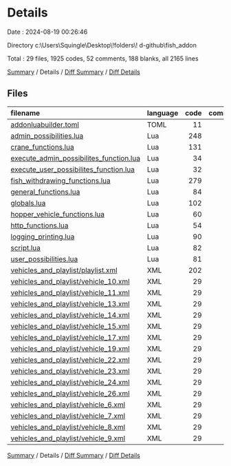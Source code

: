 # Details

Date : 2024-08-19 00:26:46

Directory c:\\Users\\Squingle\\Desktop\\!folders\\! d-github\\fish_addon

Total : 29 files,  1925 codes, 52 comments, 188 blanks, all 2165 lines

[Summary](results.md) / Details / [Diff Summary](diff.md) / [Diff Details](diff-details.md)

## Files
| filename | language | code | comment | blank | total |
| :--- | :--- | ---: | ---: | ---: | ---: |
| [addonluabuilder.toml](/addonluabuilder.toml) | TOML | 11 | 0 | 5 | 16 |
| [admin_possibilities.lua](/admin_possibilities.lua) | Lua | 248 | 4 | 0 | 252 |
| [crane_functions.lua](/crane_functions.lua) | Lua | 131 | 11 | 28 | 170 |
| [execute_admin_possibilites_function.lua](/execute_admin_possibilites_function.lua) | Lua | 34 | 0 | 0 | 34 |
| [execute_user_possibilites_function.lua](/execute_user_possibilites_function.lua) | Lua | 32 | 0 | 0 | 32 |
| [fish_withdrawing_functions.lua](/fish_withdrawing_functions.lua) | Lua | 279 | 19 | 61 | 359 |
| [general_functions.lua](/general_functions.lua) | Lua | 84 | 0 | 12 | 96 |
| [globals.lua](/globals.lua) | Lua | 102 | 0 | 6 | 108 |
| [hopper_vehicle_functions.lua](/hopper_vehicle_functions.lua) | Lua | 60 | 5 | 9 | 74 |
| [http_functions.lua](/http_functions.lua) | Lua | 54 | 1 | 11 | 66 |
| [logging_printing.lua](/logging_printing.lua) | Lua | 90 | 3 | 7 | 100 |
| [script.lua](/script.lua) | Lua | 82 | 5 | 32 | 119 |
| [user_possibilities.lua](/user_possibilities.lua) | Lua | 81 | 4 | 0 | 85 |
| [vehicles_and_playlist/playlist.xml](/vehicles_and_playlist/playlist.xml) | XML | 202 | 0 | 2 | 204 |
| [vehicles_and_playlist/vehicle_10.xml](/vehicles_and_playlist/vehicle_10.xml) | XML | 29 | 0 | 1 | 30 |
| [vehicles_and_playlist/vehicle_11.xml](/vehicles_and_playlist/vehicle_11.xml) | XML | 29 | 0 | 1 | 30 |
| [vehicles_and_playlist/vehicle_13.xml](/vehicles_and_playlist/vehicle_13.xml) | XML | 29 | 0 | 1 | 30 |
| [vehicles_and_playlist/vehicle_14.xml](/vehicles_and_playlist/vehicle_14.xml) | XML | 29 | 0 | 1 | 30 |
| [vehicles_and_playlist/vehicle_15.xml](/vehicles_and_playlist/vehicle_15.xml) | XML | 29 | 0 | 1 | 30 |
| [vehicles_and_playlist/vehicle_17.xml](/vehicles_and_playlist/vehicle_17.xml) | XML | 29 | 0 | 1 | 30 |
| [vehicles_and_playlist/vehicle_19.xml](/vehicles_and_playlist/vehicle_19.xml) | XML | 29 | 0 | 1 | 30 |
| [vehicles_and_playlist/vehicle_22.xml](/vehicles_and_playlist/vehicle_22.xml) | XML | 29 | 0 | 1 | 30 |
| [vehicles_and_playlist/vehicle_23.xml](/vehicles_and_playlist/vehicle_23.xml) | XML | 29 | 0 | 1 | 30 |
| [vehicles_and_playlist/vehicle_24.xml](/vehicles_and_playlist/vehicle_24.xml) | XML | 29 | 0 | 1 | 30 |
| [vehicles_and_playlist/vehicle_26.xml](/vehicles_and_playlist/vehicle_26.xml) | XML | 29 | 0 | 1 | 30 |
| [vehicles_and_playlist/vehicle_6.xml](/vehicles_and_playlist/vehicle_6.xml) | XML | 29 | 0 | 1 | 30 |
| [vehicles_and_playlist/vehicle_7.xml](/vehicles_and_playlist/vehicle_7.xml) | XML | 29 | 0 | 1 | 30 |
| [vehicles_and_playlist/vehicle_8.xml](/vehicles_and_playlist/vehicle_8.xml) | XML | 29 | 0 | 1 | 30 |
| [vehicles_and_playlist/vehicle_9.xml](/vehicles_and_playlist/vehicle_9.xml) | XML | 29 | 0 | 1 | 30 |

[Summary](results.md) / Details / [Diff Summary](diff.md) / [Diff Details](diff-details.md)